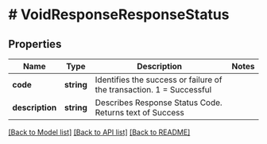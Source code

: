 # # VoidResponseResponseStatus

## Properties

Name | Type | Description | Notes
------------ | ------------- | ------------- | -------------
**code** | **string** | Identifies the success or failure of the transaction. 1 &#x3D; Successful |
**description** | **string** | Describes Response Status Code. Returns text of Success |

[[Back to Model list]](../../README.md#models) [[Back to API list]](../../README.md#endpoints) [[Back to README]](../../README.md)
